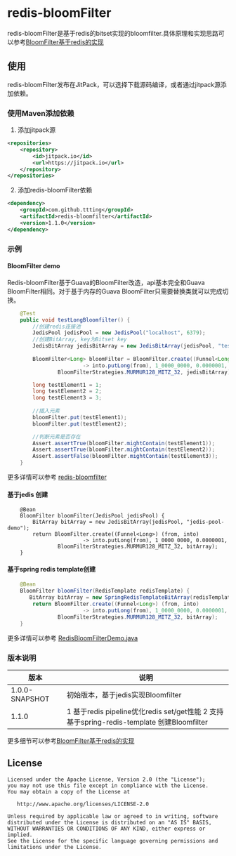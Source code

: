 # redis-bloomFilter
redis-bloomFilter是基于redis的bitset实现的bloomfilter.具体原理和实现思路可以参考[BloomFilter基于redis的实现](https://www.jianshu.com/p/cae51ad2486c)

## 使用
redis-bloomFilter发布在JitPack，可以选择下载源码编译，或者通过jitpack源添加依赖。

### 使用Maven添加依赖
1. 添加jitpack源

```xml
<repositories>
	<repository>
		<id>jitpack.io</id>
		<url>https://jitpack.io</url>
    </repository>
</repositories>
```

2. 添加redis-bloomFilter依赖

```xml
<dependency>
    <groupId>com.github.ttting</groupId>
    <artifactId>redis-bloomfilter</artifactId>
    <version>1.1.0</version>
</dependency>
```

### 示例


#### BloomFilter demo
Redis-bloomFilter基于Guava的BloomFilter改造，api基本完全和Guava BloomFilter相同。对于基于内存的Guava BloomFilter只需要替换类就可以完成切换。

```java
    @Test
    public void testLongBloomfilter() {
        //创建redis连接池
        JedisPool jedisPool = new JedisPool("localhost", 6379); 
        //创建BitArray, key为Bitset key
        JedisBitArray jedisBitArray = new JedisBitArray(jedisPool, "test-1"); 
        
        BloomFilter<Long> bloomFilter = BloomFilter.create((Funnel<Long>) (from, into)
                        -> into.putLong(from), 1_0000_0000, 0.0000001,
                BloomFilterStrategies.MURMUR128_MITZ_32, jedisBitArray);

        long testElement1 = 1;
        long testElement2 = 2;
        long testElement3 = 3;
    
        //插入元素
        bloomFilter.put(testElement1);
        bloomFilter.put(testElement2);

        //判断元素是否存在
        Assert.assertTrue(bloomFilter.mightContain(testElement1));
        Assert.assertTrue(bloomFilter.mightContain(testElement2));
        Assert.assertFalse(bloomFilter.mightContain(testElement3));
    }

```
更多详情可以参考 [redis-bloomfilter](https://github.com/ttting/redis-bloomfilter/blob/master/src/test/java/me/ttting/common/hash/JedisBloomfilterTest.java)

#### 基于jedis 创建

```
    @Bean
    BloomFilter bloomFilter(JedisPool jedisPool) {
        BitArray bitArray = new JedisBitArray(jedisPool, "jedis-pool-demo");
        return BloomFilter.create((Funnel<Long>) (from, into)
                        -> into.putLong(from), 1_0000_0000, 0.0000001,
                BloomFilterStrategies.MURMUR128_MITZ_32, bitArray);
    }
```

#### 基于spring redis template创建

```java
    @Bean
    BloomFilter bloomFilter(RedisTemplate redisTemplate) {
       BitArray bitArray = new SpringRedisTemplateBitArray(redisTemplate,"my-prefix");
        return BloomFilter.create((Funnel<Long>) (from, into)
                        -> into.putLong(from), 1_0000_0000, 0.0000001,
                BloomFilterStrategies.MURMUR128_MITZ_32, bitArray);
    }
```
更多详情可以参考 [RedisBloomFilterDemo.java](https://github.com/ttting/redis-bloomfilter/blob/master/src/test/java/me/ttting/common/hash/RedisBloomFilterDemo.java)

### 版本说明

|  版本  | 说明 |
| --------- | ------ |
| 1.0.0-SNAPSHOT | 初始版本，基于jedis实现Bloomfilter |
| 1.1.0  | 1 基于redis pipeline优化redis set/get性能 2 支持基于spring-redis-template 创建Bloomfilter |

更多细节可以参考[BloomFilter基于redis的实现](https://www.jianshu.com/p/cae51ad2486c)

License
-------

    Licensed under the Apache License, Version 2.0 (the "License");
    you may not use this file except in compliance with the License.
    You may obtain a copy of the License at

       http://www.apache.org/licenses/LICENSE-2.0

    Unless required by applicable law or agreed to in writing, software
    distributed under the License is distributed on an "AS IS" BASIS,
    WITHOUT WARRANTIES OR CONDITIONS OF ANY KIND, either express or implied.
    See the License for the specific language governing permissions and
    limitations under the License.

